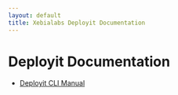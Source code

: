```yaml
---
layout: default
title: Xebialabs Deployit Documentation
---
```


# Deployit Documentation #

* [Deployit CLI Manual](/climanual.html)


